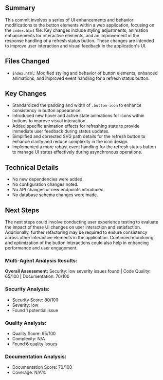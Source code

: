 ## Summary
This commit involves a series of UI enhancements and behavior modifications to the button elements within a web application, focusing on the `index.html` file. Key changes include styling adjustments, animation enhancements for interactive elements, and an improvement in the response handling of a refresh status button. These changes are intended to improve user interaction and visual feedback in the application's UI.

## Files Changed
- `index.html`: Modified styling and behavior of button elements, enhanced animations, and improved event handling for a refresh status button.

## Key Changes
- Standardized the padding and width of `.button-icon` to enhance consistency in button appearance.
- Introduced new hover and active state animations for icons within buttons to improve visual interaction.
- Added specific animation effects for refreshing state to provide immediate user feedback during status updates.
- Simplified and corrected SVG path details for the refresh button to enhance clarity and reduce complexity in the icon design.
- Implemented a more robust event handling for the refresh status button to manage UI states effectively during asynchronous operations.

## Technical Details
- No new dependencies were added.
- No configuration changes noted.
- No API changes or new endpoints introduced.
- No database schema changes were made.

## Next Steps
The next steps could involve conducting user experience testing to evaluate the impact of these UI changes on user interaction and satisfaction. Additionally, further refactoring may be required to ensure consistency across other interactive elements in the application. Continued monitoring and optimization of the button interactions could also help in enhancing performance and user engagement.

### Multi-Agent Analysis Results:

**Overall Assessment:** Security: low severity issues found | Code Quality: 65/100 | Documentation: 70/100

### Security Analysis:
- Security Score: 80/100
- Severity: low
- Found 1 potential issue

### Quality Analysis:
- Quality Score: 65/100
- Complexity: N/A
- Found 6 quality issues

### Documentation Analysis:
- Documentation Score: 70/100
- Coverage: N/A%